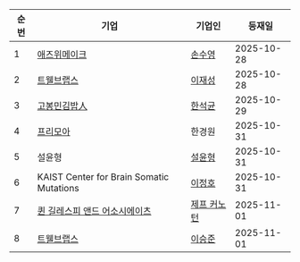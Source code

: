 | 순번 | 기업 | 기업인 | 등재일 |
|------|------|------|------|
| 1 | [애즈위메이크](https://ko.wikipedia.org/wiki/%EC%95%A0%EC%A6%88%EC%9C%84%EB%A9%94%EC%9D%B4%ED%81%AC) | [손수영](https://ko.wikipedia.org/wiki/%EC%86%90%EC%88%98%EC%98%81) | 2025-10-28 |
| 2 | [트웰브랩스](https://ko.wikipedia.org/wiki/%ED%8A%B8%EC%9B%B0%EB%B8%8C%EB%9E%A9%EC%8A%A4) | [이재성](https://ko.wikipedia.org/wiki/%EC%9D%B4%EC%9E%AC%EC%84%B1_(%ED%8A%B8%EC%9B%B0%EB%B8%8C%EB%9E%A9%EC%8A%A4)) | 2025-10-28 |
| 3 | [고봉민김밥人](https://ko.wikipedia.org/wiki/%EA%B3%A0%EB%B4%89%EB%AF%BC%EA%B9%80%EB%B0%A5%E4%BA%BA) | [한석균](https://ko.wikipedia.org/wiki/%ED%95%9C%EC%84%9D%EA%B7%A0) | 2025-10-29 |
| 4 | [프리모아](https://ko.wikipedia.org/wiki/%ED%94%84%EB%A6%AC%EB%AA%A8%EC%95%84) | 한경원 | 2025-10-31 |
| 5 | 설윤형 | [설윤형](https://ko.wikipedia.org/wiki/%EC%84%A4%EC%9C%A4%ED%98%95) | 2025-10-31 |
| 6 | KAIST Center for Brain Somatic Mutations | [이정호](https://ko.wikipedia.org/wiki/%EC%9D%B4%EC%A0%95%ED%98%B8_(%EA%B5%90%EC%88%98)) | 2025-10-31 |
| 7 | [퀸 길레스피 앤드 어소시에이츠](https://ko.wikipedia.org/wiki/%ED%80%B8_%EA%B8%B8%EB%A0%88%EC%8A%A4%ED%94%BC_%EC%95%A4%EB%93%9C_%EC%96%B4%EC%86%8C%EC%8B%9C%EC%97%90%EC%9D%B4%EC%B8%A0) | [제프 커노턴](https://ko.wikipedia.org/wiki/%EC%A0%9C%ED%94%84_%EC%BB%A4%EB%85%B8%ED%84%B4) | 2025-11-01 |
| 8 | [트웰브랩스](https://ko.wikipedia.org/wiki/%ED%8A%B8%EC%9B%B0%EB%B8%8C%EB%9E%A9%EC%8A%A4) | [이승준](https://ko.wikipedia.org/wiki/%EC%9D%B4%EC%8A%B9%EC%A4%80_(%EC%BB%B4%ED%93%A8%ED%84%B0_%EA%B3%BC%ED%95%99%EC%9E%90)) | 2025-11-01 |
